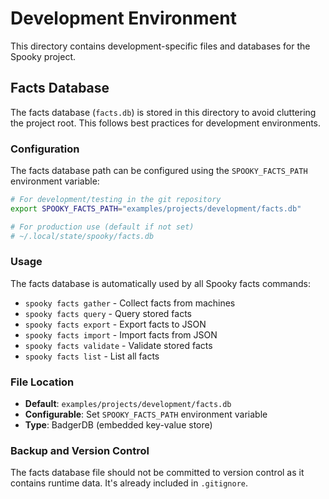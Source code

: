 # Development Environment

This directory contains development-specific files and databases for the Spooky project.

## Facts Database

The facts database (`facts.db`) is stored in this directory to avoid cluttering the project root. This follows best practices for development environments.

### Configuration

The facts database path can be configured using the `SPOOKY_FACTS_PATH` environment variable:

```bash
# For development/testing in the git repository
export SPOOKY_FACTS_PATH="examples/projects/development/facts.db"

# For production use (default if not set)
# ~/.local/state/spooky/facts.db
```

### Usage

The facts database is automatically used by all Spooky facts commands:

- `spooky facts gather` - Collect facts from machines
- `spooky facts query` - Query stored facts
- `spooky facts export` - Export facts to JSON
- `spooky facts import` - Import facts from JSON
- `spooky facts validate` - Validate stored facts
- `spooky facts list` - List all facts

### File Location

- **Default**: `examples/projects/development/facts.db`
- **Configurable**: Set `SPOOKY_FACTS_PATH` environment variable
- **Type**: BadgerDB (embedded key-value store)

### Backup and Version Control

The facts database file should not be committed to version control as it contains runtime data. It's already included in `.gitignore`. 